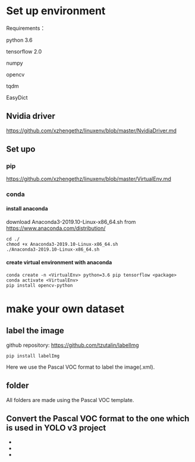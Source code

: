 # Set up environment
Requirements：

python 3.6

tensorflow 2.0

numpy

opencv

tqdm

EasyDict

## Nvidia driver
https://github.com/xzhengethz/linuxenv/blob/master/NvidiaDriver.md
## Set upo
### pip
https://github.com/xzhengethz/linuxenv/blob/master/VirtualEnv.md
### conda
#### install anaconda
download Anaconda3-2019.10-Linux-x86_64.sh from https://www.anaconda.com/distribution/
```
cd ./
chmod +x Anaconda3-2019.10-Linux-x86_64.sh
./Anaconda3-2019.10-Linux-x86_64.sh
```
#### create virtual environment with anaconda
```
conda create -n <VirtualEnv> python=3.6 pip tensorflow <package>
conda activate <VirtualEnv>
pip install opencv-python
```
# make your own dataset
## label the image
github repository: https://github.com/tzutalin/labelImg
```
pip install labelImg
```
Here we use the Pascal VOC format to label the image(.xml).
## folder
All folders are made using the Pascal VOC template.
## Convert the Pascal VOC format to the one which is used in YOLO v3 project
-
-
-



